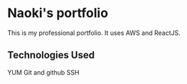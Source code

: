 # Naoki's portfolio

This is my professional portfolio. It uses AWS and ReactJS.

## Technologies Used

YUM
Git and github
SSH
